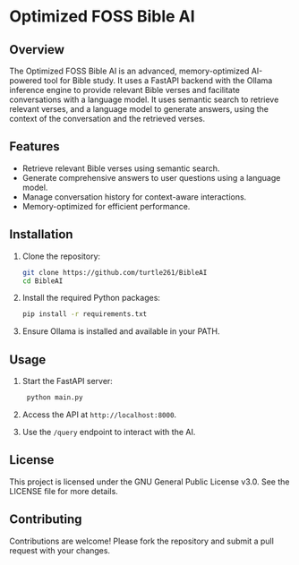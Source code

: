 # Optimized FOSS Bible AI

## Overview
The Optimized FOSS Bible AI is an advanced, memory-optimized AI-powered tool for Bible study. It uses a FastAPI backend with the Ollama inference engine to provide relevant Bible verses and facilitate conversations with a language model. It uses semantic search to retrieve relevant verses, and a language model to generate answers, using the context of the conversation and the retrieved verses. 

## Features
- Retrieve relevant Bible verses using semantic search.
- Generate comprehensive answers to user questions using a language model.
- Manage conversation history for context-aware interactions.
- Memory-optimized for efficient performance.

## Installation
1. Clone the repository:
   ```bash
   git clone https://github.com/turtle261/BibleAI
   cd BibleAI
   ```

2. Install the required Python packages:
   ```bash
   pip install -r requirements.txt
   ```

3. Ensure Ollama is installed and available in your PATH.

## Usage
1. Start the FastAPI server:
   ```bash
    python main.py
   ```

2. Access the API at `http://localhost:8000`.

3. Use the `/query` endpoint to interact with the AI.

## License
This project is licensed under the GNU General Public License v3.0. See the LICENSE file for more details.

## Contributing
Contributions are welcome! Please fork the repository and submit a pull request with your changes.